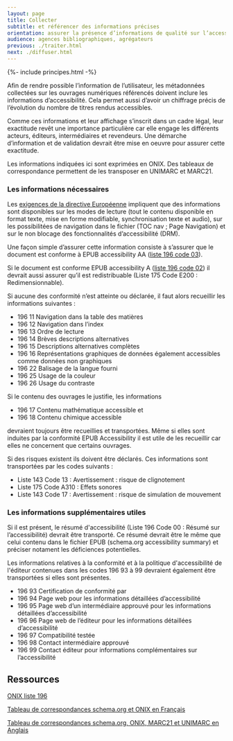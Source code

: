 ```yaml
---
layout: page
title: Collecter
subtitle: et référencer des informations précises
orientation: assurer la présence d’informations de qualité sur l’accessibilité des livres numériques
audience: agences bibliographiques, agrégateurs
previous: ./traiter.html
next: ./diffuser.html
---
```


<div markdown="1" id="principes">

{%- include principes.html -%}

Afin de rendre possible l’information de l’utilisateur, les métadonnées collectées sur les ouvrages numériques référencés doivent inclure les informations d’accessibilité. Cela permet aussi d’avoir un chiffrage précis de l’évolution du nombre de titres rendus accessibles.

Comme ces informations et leur affichage s’inscrit dans un cadre légal, leur exactitude revêt une importance particulière car elle engage les différents acteurs, éditeurs, intermédiaires et revendeurs. Une démarche d’information et de validation devrait être mise en oeuvre pour assurer cette exactitude.

Les informations indiquées ici sont exprimées en ONIX. Des tableaux de correspondance permettent de les transposer en UNIMARC et MARC21. 

### Les informations nécessaires

Les [exigences de la directive Européenne](/lina25/pages/loi.html#exigences-relatives-au-livre-numrique) impliquent que des informations sont disponibles sur les modes de lecture (tout le contenu disponible en format texte, mise en forme modifiable, synchronisation texte et audio), sur les possibilitées de navigation dans le fichier (TOC nav ; Page Navigation) et sur le non blocage des fonctionnalités d’accessibilité (DRM).

Une façon simple d’assurer cette information consiste à s’assurer que le document est conforme à EPUB accessibility AA ([liste 196 code 03](https://ns.editeur.org/onix/en/196/03)).

Si le document est conforme EPUB accessibility A ([liste 196 code 02](https://ns.editeur.org/onix/en/196/02)) il devrait aussi assurer qu’il est redistribuable (Liste 175 Code E200 : Redimensionnable).

Si aucune des conformité n’est atteinte ou déclarée, il faut alors recueillir les informations suivantes :

-   196 11 Navigation dans la table des matières
-   196 12 Navigation dans l’index
-   196 13 Ordre de lecture
-   196 14 Brèves descriptions alternatives
-   196 15 Descriptions alternatives complètes
-   196 16 Représentations graphiques de données également accessibles comme données non graphiques
-   196 22 Balisage de la langue fourni
-   196 25 Usage de la couleur
-   196 26 Usage du contraste

Si le contenu des ouvrages le justifie, les informations

-   196 17 Contenu mathématique accessible et
-   196 18 Contenu chimique accessible

devraient toujours être recueillies et transportées. Même si elles sont induites par la conformité EPUB Accessibility il est utile de les recueillir car elles ne concernent que certains ouvrages.

Si des risques existent ils doivent être déclarés. Ces informations sont transportées par les codes suivants : 

* Liste 143 Code 13 : Avertissement : risque de clignotement 	
* Liste 175 Code A310 : Effets sonores 
* Liste 143 Code 17 : Avertissement : risque de simulation de mouvement

### Les informations supplémentaires utiles

Si il est présent, le résumé d'accessibilité (Liste 196 Code 00 : Résumé sur l’accessibilité) devrait être transporté. Ce résumé devrait être le même que celui contenu dans le fichier EPUB (schema.org accessibility summary) et préciser notament les déficiences potentielles.

Les informations relatives à la conformité et à la politique d'accessibilité de l'éditeur contenues dans les codes 196 93 à 99 devraient également être transportées si elles sont présentes.

* 196 	93 	Certification de conformité par
* 196 	94 	Page web pour les informations détaillées d’accessibilité
* 196 	95 	Page web d’un intermédiaire approuvé pour les informations détaillées d’accessibilité
* 196 	96 	Page web de l’éditeur pour les informations détaillées d’accessibilité
* 196 	97 	Compatibilité testée
* 196 	98 	Contact intermédiaire approuvé
* 196 	99 	Contact éditeur pour informations complémentaires sur l’accessibilité

</div>

<aside markdown="1">
<h2> Ressources</h2>

<a href="https://ns.editeur.org/onix/fr/196" class="link color_orange">ONIX liste 196</a>

<a href="https://edition-accessible.github.io/signalement/references/references.html" class="link color_orange">Tableau de correspondances schema.org et ONIX en Français</a>

<a href="https://w3c.github.io/publ-a11y/drafts/a11y-crosswalk-MARC/" class="link color_orange">Tableau de correspondances schema.org, ONIX, MARC21 et UNIMARC en Anglais</a>

</aside>
